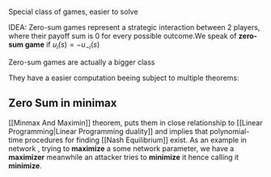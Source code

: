 Special class of games, easier to solve

IDEA: Zero-sum games represent a strategic interaction between 2 players, where their payoff sum is 0 for every possible outcome.We speak of **zero-sum game** if $u_i(s)=-u_{-i}(s)$

Zero-sum games are actually a bigger class

They have a easier computation beeing subject to multiple theorems:
## Zero Sum in minimax

[[Minmax And Maximin]] theorem, puts them in close relationship to [[Linear Programming|Linear Programming duality]] and implies that polynomial-time procedures for finding [[Nash Equilibrium]] exist.
As an example in network , trying to **maximize** a some network parameter, we have a **maximizer**
meanwhile an attacker tries to **minimize** it hence calling it **minimize**.











